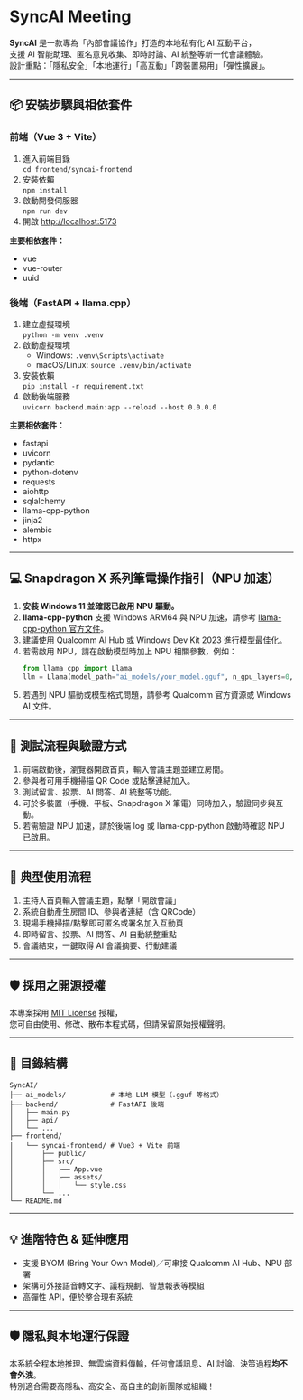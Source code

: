 # SyncAI Meeting

**SyncAI** 是一款專為「內部會議協作」打造的本地私有化 AI 互動平台，  
支援 AI 智能助理、匿名意見收集、即時討論、AI 統整等新一代會議體驗。  
設計重點：「隱私安全」「本地運行」「高互動」「跨裝置易用」「彈性擴展」。

---

## 📦 安裝步驟與相依套件

### 前端（Vue 3 + Vite）

1. 進入前端目錄  
   `cd frontend/syncai-frontend`
2. 安裝依賴  
   `npm install`
3. 啟動開發伺服器  
   `npm run dev`
4. 開啟 [http://localhost:5173](http://localhost:5173)

**主要相依套件：**
- vue
- vue-router
- uuid

### 後端（FastAPI + llama.cpp）

1. 建立虛擬環境  
   `python -m venv .venv`
2. 啟動虛擬環境  
   - Windows: `.venv\Scripts\activate`
   - macOS/Linux: `source .venv/bin/activate`
3. 安裝依賴  
   `pip install -r requirement.txt`
4. 啟動後端服務  
   `uvicorn backend.main:app --reload --host 0.0.0.0`

**主要相依套件：**
- fastapi
- uvicorn
- pydantic
- python-dotenv
- requests
- aiohttp
- sqlalchemy
- llama-cpp-python
- jinja2
- alembic
- httpx

---

## 💻 Snapdragon X 系列筆電操作指引（NPU 加速）

1. **安裝 Windows 11 並確認已啟用 NPU 驅動。**
2. **llama-cpp-python** 支援 Windows ARM64 與 NPU 加速，請參考 [llama-cpp-python 官方文件](https://github.com/abetlen/llama-cpp-python)。
3. 建議使用 Qualcomm AI Hub 或 Windows Dev Kit 2023 進行模型最佳化。
4. 若需啟用 NPU，請在啟動模型時加上 NPU 相關參數，例如：
   ```python
   from llama_cpp import Llama
   llm = Llama(model_path="ai_models/your_model.gguf", n_gpu_layers=0, n_ctx=4096, n_threads=8, n_npu_layers=20)
   ```
5. 若遇到 NPU 驅動或模型格式問題，請參考 Qualcomm 官方資源或 Windows AI 文件。

---

## 🧪 測試流程與驗證方式

1. 前端啟動後，瀏覽器開啟首頁，輸入會議主題並建立房間。
2. 參與者可用手機掃描 QR Code 或點擊連結加入。
3. 測試留言、投票、AI 問答、AI 統整等功能。
4. 可於多裝置（手機、平板、Snapdragon X 筆電）同時加入，驗證同步與互動。
5. 若需驗證 NPU 加速，請於後端 log 或 llama-cpp-python 啟動時確認 NPU 已啟用。

---

## 📝 典型使用流程

1. 主持人首頁輸入會議主題，點擊「開啟會議」
2. 系統自動產生房間 ID、參與者連結（含 QRCode）
3. 現場手機掃描/點擊即可匿名或署名加入互動頁
4. 即時留言、投票、AI 問答、AI 自動統整重點
5. 會議結束，一鍵取得 AI 會議摘要、行動建議

---

## 🛡️ 採用之開源授權

本專案採用 [MIT License](https://choosealicense.com/licenses/mit/) 授權，  
您可自由使用、修改、散布本程式碼，但請保留原始授權聲明。

---

## 📂 目錄結構

```
SyncAI/
├── ai_models/           # 本地 LLM 模型（.gguf 等格式）
├── backend/             # FastAPI 後端
│   ├── main.py
│   ├── api/
│   └── ...
├── frontend/
│   └── syncai-frontend/ # Vue3 + Vite 前端
│       ├── public/
│       ├── src/
│       │   ├── App.vue
│       │   ├── assets/
│       │   │   └── style.css
│       └── ...
└── README.md
```

---

## 💡 進階特色 & 延伸應用

- 支援 BYOM (Bring Your Own Model)／可串接 Qualcomm AI Hub、NPU 部署
- 架構可外接語音轉文字、議程規劃、智慧報表等模組
- 高彈性 API，便於整合現有系統

---

## 🛡️ 隱私與本地運行保證

本系統全程本地推理、無雲端資料傳輸，任何會議訊息、AI 討論、決策過程**均不會外洩**。  
特別適合需要高隱私、高安全、高自主的創新團隊或組織！